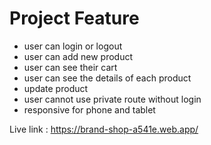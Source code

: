 # Project Feature

- user can login or logout
- user can add new product
- user can see their cart
- user can see the details of each product
- update product
- user cannot use private route without login
- responsive for phone and tablet

Live link : https://brand-shop-a541e.web.app/
